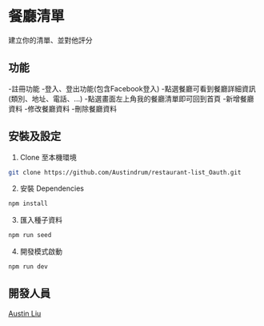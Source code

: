 # 餐廳清單
建立你的清單、並對他評分

## 功能
-註冊功能
-登入、登出功能(包含Facebook登入)
-點選餐廳可看到餐廳詳細資訊(類別、地址、電話、...)
-點選畫面左上角我的餐廳清單即可回到首頁
-新增餐廳資料
-修改餐廳資料
-刪除餐廳資料
## 安裝及設定
1. Clone 至本機環境
```bash
git clone https://github.com/Austindrum/restaurant-list_Oauth.git
```
2. 安裝 Dependencies
```bash
npm install
```
3. 匯入種子資料
```bash
npm run seed
```
4. 開發模式啟動
```bash
npm run dev
```
## 開發人員
[Austin Liu](https://github.com/Austindrum)